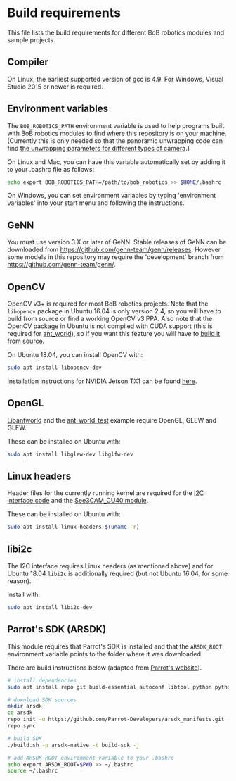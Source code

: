 # Build requirements
This file lists the build requirements for different BoB robotics modules and sample projects.

## Compiler
On Linux, the earliest supported version of gcc is 4.9. For Windows, Visual Studio 2015 or newer is required.

## Environment variables
The ``BOB_ROBOTICS_PATH`` environment variable is used to help programs built with BoB robotics modules to find where this repository is on your machine. (Currently this is only needed so that the panoramic unwrapping code can find [the unwrapping parameters for different types of camera](../imgproc/unwrapparams).)

On Linux and Mac, you can have this variable automatically set by adding it to your .bashrc file as follows:
```sh
echo export BOB_ROBOTICS_PATH=/path/to/bob_robotics >> $HOME/.bashrc
```

On Windows, you can set environment variables by typing 'environment variables' into your start menu and following the instructions.

## GeNN
You must use version 3.X or later of GeNN. Stable releases of GeNN can be downloaded from https://github.com/genn-team/genn/releases. However some models in this repository may require the 'development' branch from https://github.com/genn-team/genn/.

## OpenCV
OpenCV v3+ is required for most BoB robotics projects. Note that the ``libopencv`` package in Ubuntu 16.04 is only version 2.4, so you will have to build from source or find a working OpenCV v3 PPA. Also note that the OpenCV package in Ubuntu is not compiled with CUDA support (this is required for [ant\_world](../ant_world)), so if you want this feature you will have to [build it from source](https://docs.opencv.org/3.4/d7/d9f/tutorial\_linux\_install.html).

On Ubuntu 18.04, you can install OpenCV with:
```sh
sudo apt install libopencv-dev
```

Installation instructions for NVIDIA Jetson TX1 can be found [here](https://devtalk.nvidia.com/default/topic/965134/opencv-3-1-compilation-on-tx1-lets-collect-the-quot-definitive-quot-cmake-settings-).

## OpenGL
[Libantworld](../libantworld) and the [ant\_world\_test](../examples/ant_world_test) example require OpenGL, GLEW and GLFW.

These can be installed on Ubuntu with:
```sh
sudo apt install libglew-dev libglfw-dev
```

## Linux headers
Header files for the currently running kernel are required for the [I2C interface code](https://github.com/BrainsOnBoard/bob_robotics/blob/master/common/i2c_interface.h) and the [See3CAM\_CU40 module](https://github.com/BrainsOnBoard/bob_robotics/blob/master/video/see3cam_cu40.h).

These can be installed on Ubuntu with:
```sh
sudo apt install linux-headers-$(uname -r)
```

## libi2c
The I2C interface requires Linux headers (as mentioned above) and for Ubuntu 18.04 ``libi2c`` is additionally required (but not Ubuntu 16.04, for some reason).

Install with:
```sh
sudo apt install libi2c-dev
```

## Parrot's SDK (ARSDK)
This module requires that Parrot's SDK is installed and that the ``ARSDK_ROOT`` environment variable points to the folder where it was downloaded.

There are build instructions below (adapted from [Parrot's website](http://developer.parrot.com/docs/SDK3)).

```sh
# install dependencies
sudo apt install repo git build-essential autoconf libtool python python3 libavahi-client-dev libavcodec-dev libavformat-dev libswscale-dev libavutil-dev zlib1g-dev

# download SDK sources
mkdir arsdk
cd arsdk
repo init -u https://github.com/Parrot-Developers/arsdk_manifests.git -m release.xml
repo sync

# build SDK
./build.sh -p arsdk-native -t build-sdk -j

# add ARSDK_ROOT environment variable to your .bashrc
echo export ARSDK_ROOT=$PWD >> ~/.bashrc
source ~/.bashrc
```
